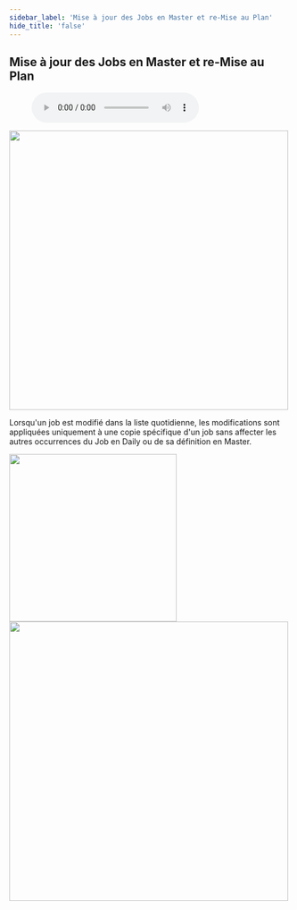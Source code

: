 ```yaml
---
sidebar_label: 'Mise à jour des Jobs en Master et re-Mise au Plan'
hide_title: 'false'
---
```


## Mise à jour des Jobs en Master et re-Mise au Plan

<figure>
    <audio
        controls
        src="audiobasic/UpdatingMasterJobsandRebuilding.mp3">
            Your browser does not support the
            <code>audio</code> element.
    </audio>
</figure>

<a href="imgbasic/Picture64.png" target="_blank"><img src="imgbasic/Picture64.png" width="500"></img></a>  

Lorsqu'un job est modifié dans la liste quotidienne, les modifications sont appliquées uniquement à une copie spécifique d'un job sans affecter les autres occurrences du Job en Daily ou de sa définition en Master. 

<a href="imgbasic/Picture65.png" target="_blank"><img src="imgbasic/Picture65.png" width="300"></img></a>  
<a href="imgbasic/Picture66.png" target="_blank"><img src="imgbasic/Picture66.png" width="500"></img></a>  